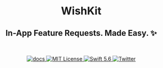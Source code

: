 <h1 align="center">WishKit</h1>
<h2 align="center"> In-App Feature Requests. Made Easy. ✨ </h2>
<br/>
<p align="center">
	<a href="https://wishkit.io/docs">
        <img src="http://img.shields.io/badge/read_the-docs-00c573.svg" alt="docs" />
    </a>
    <a href="LICENSE">
        <img src="https://img.shields.io/badge/license-MIT-00c573.svg" alt="MIT License">
    </a>
    <a href="https://swift.org">
        <img src="https://img.shields.io/badge/swift-5.6-00c573.svg" alt="Swift 5.6">
    </a>
    <a href="https://twitter.com/mywishkit">
        <img src="https://img.shields.io/badge/twitter-@mywishkit-00c573.svg" alt="Twitter">
    </a>
</p>
